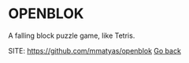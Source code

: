 # OPENBLOK

 A falling block puzzle game, like Tetris.

 SITE: https://github.com/mmatyas/openblok
 [Go back](https://portable-linux-apps.github.io/apps.html)
